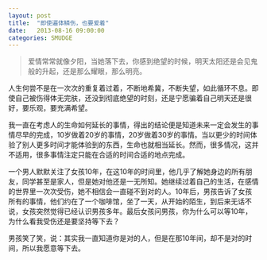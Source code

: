 ```yaml
---
layout: post
title:  "即使遍体鳞伤，也要爱着"
date:   2013-08-16 09:00:00
categories: SMUDGE
---
```


> 爱情常常就像夕阳，当她落下去，你感到绝望的时候，明天太阳还是会见鬼般的升起，还是那么耀眼，那么明亮。



人生何尝不是在一次次的重复着过着，不断地希冀，不断失望，如此循环不息。即使自己被伤得体无完肤，还没到彻底绝望的时刻，还是宁愿骗着自己明天还是很好，要乐观，要充满希望。



我一直在考虑人的生命如何延长的事情，得出的结论便是知道未来一定会发生的事情尽早的完成，10岁做着20岁的事情，20岁做着30岁的事情。当以更少的时间体验了别人更多时间才能体验到的东西，生命也就相当延长。然而，很多情况，这并不适用，很多事情注定只能在合适的时间合适的地点完成。



一个男人默默关注了女孩10年，在这10年的时间里，他几乎了解她身边的所有朋友，同学甚至是家人，但是她对他还是一无所知。她继续过着自己的生活，在感情的世界里一次次受伤，她不相信会一直碰不到对的人。10年后，男孩告诉了女孩所有的事情，他们约在了一个咖啡馆，坐了一天，从开始的陌生，到后来无话不说，女孩突然觉得已经认识男孩多年。最后女孩问男孩，你为什么可以等10年，为什么看我受伤还是要坚持等下去？



男孩笑了笑，说：其实我一直知道你是对的人，但是在那10年间，却不是对的时间，所以我愿意等下去。